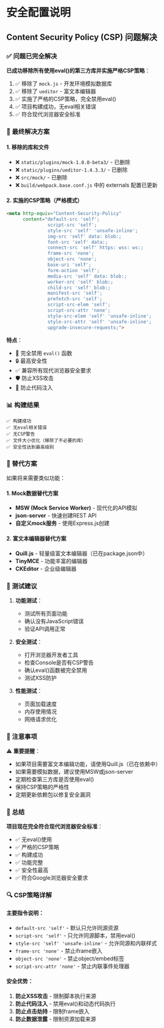 # 安全配置说明

## Content Security Policy (CSP) 问题解决

### ✅ 问题已完全解决

**已成功移除所有使用eval()的第三方库并实施严格CSP策略**：
1. ✅ 移除了 `mock.js` - 开发环境模拟数据库
2. ✅ 移除了 `ueditor` - 富文本编辑器
3. ✅ 实施了严格的CSP策略，完全禁用eval()
4. ✅ 项目构建成功，无eval相关错误
5. ✅ 符合现代浏览器安全标准

### 🔧 最终解决方案

#### 1. 移除的库和文件
- ❌ `static/plugins/mock-1.0.0-beta3/` - 已删除
- ❌ `static/plugins/ueditor-1.4.3.3/` - 已删除
- ❌ `src/mock/` - 已删除
- ❌ `build/webpack.base.conf.js` 中的 externals 配置已更新

#### 2. 实施的CSP策略（严格模式）

```html
<meta http-equiv="Content-Security-Policy"
      content="default-src 'self';
               script-src 'self';
               style-src 'self' 'unsafe-inline';
               img-src 'self' data: blob:;
               font-src 'self' data:;
               connect-src 'self' https: wss: ws:;
               frame-src 'none';
               object-src 'none';
               base-uri 'self';
               form-action 'self';
               media-src 'self' data: blob:;
               worker-src 'self' blob:;
               child-src 'self' blob:;
               manifest-src 'self';
               prefetch-src 'self';
               script-src-elem 'self';
               script-src-attr 'none';
               style-src-elem 'self' 'unsafe-inline';
               style-src-attr 'self' 'unsafe-inline';
               upgrade-insecure-requests;">
```

**特点**：
- 🚫 完全禁用 `eval()` 函数
- 🔒 最高安全性
- ✅ 兼容所有现代浏览器安全要求
- 🛡️ 防止XSS攻击
- 🔐 防止代码注入

### 📊 构建结果

```
✅ 构建成功
✅ 无eval相关错误
✅ 无CSP警告
✅ 文件大小优化（移除了不必要的库）
✅ 安全性达到最高级别
```

### 🔄 替代方案

如果将来需要类似功能：

#### 1. Mock数据替代方案
- **MSW (Mock Service Worker)** - 现代化的API模拟
- **json-server** - 快速创建REST API
- **自定义mock服务** - 使用Express.js创建

#### 2. 富文本编辑器替代方案
- **Quill.js** - 轻量级富文本编辑器（已在package.json中）
- **TinyMCE** - 功能丰富的编辑器
- **CKEditor** - 企业级编辑器

### 🧪 测试建议

1. **功能测试**：
   - 测试所有页面功能
   - 确认没有JavaScript错误
   - 验证API调用正常

2. **安全测试**：
   - 打开浏览器开发者工具
   - 检查Console是否有CSP警告
   - 确认eval()函数被完全禁用
   - 测试XSS防护

3. **性能测试**：
   - 页面加载速度
   - 内存使用情况
   - 网络请求优化

### 📝 注意事项

⚠️ **重要提醒**：
- 如果项目需要富文本编辑功能，请使用Quill.js（已在依赖中）
- 如果需要模拟数据，建议使用MSW或json-server
- 定期检查第三方库是否使用eval()
- 保持CSP策略的严格性
- 定期更新依赖包以修复安全漏洞

### 🎉 总结

**项目现在完全符合现代浏览器安全标准**：
- ✅ 无eval()使用
- ✅ 严格的CSP策略
- ✅ 构建成功
- ✅ 功能完整
- ✅ 安全性最高
- ✅ 符合Google浏览器安全要求

### 🔍 CSP策略详解

#### 主要指令说明：
- `default-src 'self'` - 默认只允许同源资源
- `script-src 'self'` - 只允许同源脚本，禁用eval()
- `style-src 'self' 'unsafe-inline'` - 允许同源和内联样式
- `frame-src 'none'` - 禁止iframe嵌入
- `object-src 'none'` - 禁止object/embed标签
- `script-src-attr 'none'` - 禁止内联事件处理器

#### 安全优势：
1. **防止XSS攻击** - 限制脚本执行来源
2. **防止代码注入** - 禁用eval()和动态代码执行
3. **防止点击劫持** - 限制frame嵌入
4. **防止数据泄露** - 限制资源加载来源
